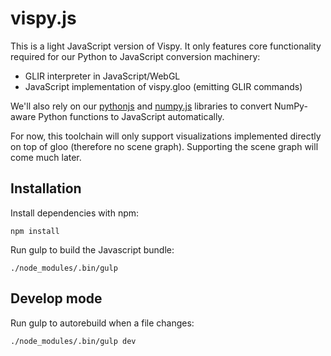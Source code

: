 vispy.js
========

This is a light JavaScript version of Vispy. It only features core functionality required for our Python to JavaScript conversion machinery:

* GLIR interpreter in JavaScript/WebGL
* JavaScript implementation of vispy.gloo (emitting GLIR commands)

We'll also rely on our [pythonjs](https://github.com/vispy/pythonjs) and [numpy.js](https://github.com/vispy/numpy.js) libraries to convert NumPy-aware Python functions to JavaScript automatically.

For now, this toolchain will only support visualizations implemented directly on top of gloo (therefore no scene graph). Supporting the scene graph will come much later.

## Installation
Install dependencies with npm:

    npm install

Run gulp to build the Javascript bundle:

    ./node_modules/.bin/gulp


## Develop mode
Run gulp to autorebuild when a file changes:

    ./node_modules/.bin/gulp dev
